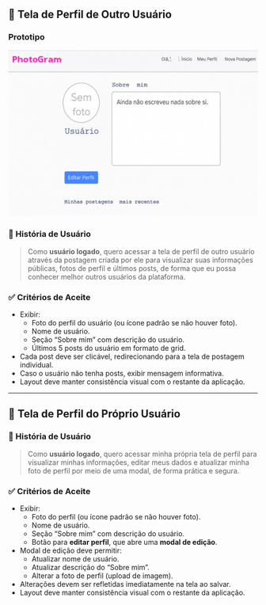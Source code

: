 ## 👤 Tela de Perfil de Outro Usuário

### Prototipo
![Tela Perfil](../prototipos/perfil.png)
### 📘 História de Usuário
> Como **usuário logado**, quero acessar a tela de perfil de outro usuário através da postagem criada por ele para visualizar suas informações públicas, fotos de perfil e últimos posts, de forma que eu possa conhecer melhor outros usuários da plataforma.

### ✅ Critérios de Aceite
- Exibir:
  - Foto do perfil do usuário (ou ícone padrão se não houver foto).  
  - Nome de usuário.  
  - Seção “Sobre mim” com descrição do usuário.  
  - Últimos 5 posts do usuário em formato de grid.  
- Cada post deve ser clicável, redirecionando para a tela de postagem individual.  
- Caso o usuário não tenha posts, exibir mensagem informativa.  
- Layout deve manter consistência visual com o restante da aplicação.

---

## 👤 Tela de Perfil do Próprio Usuário

### 📘 História de Usuário
> Como **usuário logado**, quero acessar minha própria tela de perfil para visualizar minhas informações, editar meus dados e atualizar minha foto de perfil por meio de uma modal, de forma prática e segura.

### ✅ Critérios de Aceite
- Exibir:
  - Foto do perfil (ou ícone padrão se não houver foto).  
  - Nome de usuário.  
  - Seção “Sobre mim” com descrição do usuário.  
  - Botão para **editar perfil**, que abre uma **modal de edição**.  
- Modal de edição deve permitir:
  - Atualizar nome de usuário.  
  - Atualizar descrição do “Sobre mim”.  
  - Alterar a foto de perfil (upload de imagem).  
- Alterações devem ser refletidas imediatamente na tela ao salvar.  
- Layout deve manter consistência visual com o restante da aplicação.